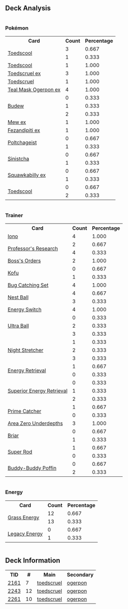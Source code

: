 
## Deck Analysis

<div style="display: flex; flex-wrap: wrap;">
<div style="flex: 1; margin-right: 10px;">
<h3>Pokémon</h3><table><tr><th>Card</th><th>Count</th><th>Percentage</th></tr><tr><td rowspan='2'><a href='https://limitlesstcg.com/cards/PAR/16'>Toedscool</a></td><td>3</td><td>0.667</td></tr><tr><td>1</td><td>0.333</td></tr><tr><td rowspan='1'><a href='https://limitlesstcg.com/cards/SVI/25'>Toedscool</a></td><td>1</td><td>1.000</td></tr><tr><td rowspan='1'><a href='https://limitlesstcg.com/cards/OBF/22'>Toedscruel ex</a></td><td>3</td><td>1.000</td></tr><tr><td rowspan='1'><a href='https://limitlesstcg.com/cards/PAR/17'>Toedscruel</a></td><td>1</td><td>1.000</td></tr><tr><td rowspan='1'><a href='https://limitlesstcg.com/cards/TWM/25'>Teal Mask Ogerpon ex</a></td><td>4</td><td>1.000</td></tr><tr><td rowspan='3'><a href='https://limitlesstcg.com/cards/PRE/4'>Budew</a></td><td>0</td><td>0.333</td></tr><tr><td>1</td><td>0.333</td></tr><tr><td>2</td><td>0.333</td></tr><tr><td rowspan='1'><a href='https://limitlesstcg.com/cards/MEW/151'>Mew ex</a></td><td>1</td><td>1.000</td></tr><tr><td rowspan='1'><a href='https://limitlesstcg.com/cards/SFA/38'>Fezandipiti ex</a></td><td>1</td><td>1.000</td></tr><tr><td rowspan='2'><a href='https://limitlesstcg.com/cards/TWM/20'>Poltchageist</a></td><td>0</td><td>0.667</td></tr><tr><td>1</td><td>0.333</td></tr><tr><td rowspan='2'><a href='https://limitlesstcg.com/cards/TWM/22'>Sinistcha</a></td><td>0</td><td>0.667</td></tr><tr><td>1</td><td>0.333</td></tr><tr><td rowspan='2'><a href='https://limitlesstcg.com/cards/PAL/169'>Squawkabilly ex</a></td><td>0</td><td>0.667</td></tr><tr><td>1</td><td>0.333</td></tr><tr><td rowspan='2'><a href='https://limitlesstcg.com/cards/SVI/24'>Toedscool</a></td><td>0</td><td>0.667</td></tr><tr><td>2</td><td>0.333</td></tr></table>
</div><div style='flex: 1; margin-right: 10px;'><h3>Trainer</h3><table><tr><th>Card</th><th>Count</th><th>Percentage</th></tr><tr><td rowspan='1'><a href='https://limitlesstcg.com/cards/PAL/185'>Iono</a></td><td>4</td><td>1.000</td></tr><tr><td rowspan='2'><a href='https://limitlesstcg.com/cards/SVI/189'>Professor's Research</a></td><td>2</td><td>0.667</td></tr><tr><td>4</td><td>0.333</td></tr><tr><td rowspan='1'><a href='https://limitlesstcg.com/cards/PAL/172'>Boss's Orders</a></td><td>2</td><td>1.000</td></tr><tr><td rowspan='2'><a href='https://limitlesstcg.com/cards/SCR/138'>Kofu</a></td><td>0</td><td>0.667</td></tr><tr><td>1</td><td>0.333</td></tr><tr><td rowspan='1'><a href='https://limitlesstcg.com/cards/TWM/143'>Bug Catching Set</a></td><td>4</td><td>1.000</td></tr><tr><td rowspan='2'><a href='https://limitlesstcg.com/cards/SVI/181'>Nest Ball</a></td><td>4</td><td>0.667</td></tr><tr><td>3</td><td>0.333</td></tr><tr><td rowspan='1'><a href='https://limitlesstcg.com/cards/SVI/173'>Energy Switch</a></td><td>4</td><td>1.000</td></tr><tr><td rowspan='3'><a href='https://limitlesstcg.com/cards/SVI/196'>Ultra Ball</a></td><td>0</td><td>0.333</td></tr><tr><td>2</td><td>0.333</td></tr><tr><td>3</td><td>0.333</td></tr><tr><td rowspan='3'><a href='https://limitlesstcg.com/cards/SFA/61'>Night Stretcher</a></td><td>1</td><td>0.333</td></tr><tr><td>2</td><td>0.333</td></tr><tr><td>3</td><td>0.333</td></tr><tr><td rowspan='2'><a href='https://limitlesstcg.com/cards/SVI/171'>Energy Retrieval</a></td><td>1</td><td>0.667</td></tr><tr><td>0</td><td>0.333</td></tr><tr><td rowspan='3'><a href='https://limitlesstcg.com/cards/PAL/189'>Superior Energy Retrieval</a></td><td>0</td><td>0.333</td></tr><tr><td>1</td><td>0.333</td></tr><tr><td>2</td><td>0.333</td></tr><tr><td rowspan='2'><a href='https://limitlesstcg.com/cards/TEF/157'>Prime Catcher</a></td><td>1</td><td>0.667</td></tr><tr><td>0</td><td>0.333</td></tr><tr><td rowspan='1'><a href='https://limitlesstcg.com/cards/SCR/131'>Area Zero Underdepths</a></td><td>3</td><td>1.000</td></tr><tr><td rowspan='2'><a href='https://limitlesstcg.com/cards/SCR/132'>Briar</a></td><td>0</td><td>0.667</td></tr><tr><td>1</td><td>0.333</td></tr><tr><td rowspan='2'><a href='https://limitlesstcg.com/cards/PAL/188'>Super Rod</a></td><td>1</td><td>0.667</td></tr><tr><td>0</td><td>0.333</td></tr><tr><td rowspan='2'><a href='https://limitlesstcg.com/cards/TEF/144'>Buddy-Buddy Poffin</a></td><td>0</td><td>0.667</td></tr><tr><td>2</td><td>0.333</td></tr></table>
</div><div style='flex: 1; margin-right: 10px;'><h3>Energy</h3><table><tr><th>Card</th><th>Count</th><th>Percentage</th></tr><tr><td rowspan='2'><a href='https://limitlesstcg.com/cards/SVE/9'>Grass Energy</a></td><td>12</td><td>0.667</td></tr><tr><td>13</td><td>0.333</td></tr><tr><td rowspan='2'><a href='https://limitlesstcg.com/cards/TWM/167'>Legacy Energy</a></td><td>0</td><td>0.667</td></tr><tr><td>1</td><td>0.333</td></tr></table>
</div></div>

## Deck Information

<table>
<tr><th>TID</th><th>#</th><th>Main</th><th>Secondary</th></tr>
<tr><td><a href='https://limitlesstcg.com/tournaments/jp/2161'>2161</a></td><td>7</td><td><a href='https://limitlesstcg.com/decks/list/jp/32350'>toedscruel</a></td><td><a href='https://limitlesstcg.com/decks/list/jp/32350'>ogerpon</a></td></tr><tr><td><a href='https://limitlesstcg.com/tournaments/jp/2243'>2243</a></td><td>12</td><td><a href='https://limitlesstcg.com/decks/list/jp/33630'>toedscruel</a></td><td><a href='https://limitlesstcg.com/decks/list/jp/33630'>ogerpon</a></td></tr><tr><td><a href='https://limitlesstcg.com/tournaments/jp/2261'>2261</a></td><td>10</td><td><a href='https://limitlesstcg.com/decks/list/jp/33880'>toedscruel</a></td><td><a href='https://limitlesstcg.com/decks/list/jp/33880'>ogerpon</a></td></tr></table>